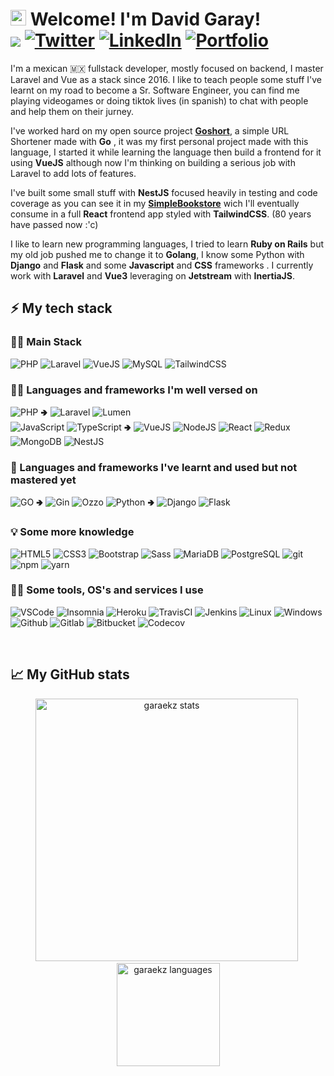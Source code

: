 


# <div><img src="https://media.giphy.com/media/hvRJCLFzcasrR4ia7z/giphy.gif" width="25px"> Welcome! I'm David Garay! <br/>![](https://visitor-badge.glitch.me/badge?page_id=garaekz) <a href="https://twitter.com/garaekz"><img src="https://img.shields.io/twitter/follow/ProgramandoM?label=Twitter&style=social" alt="Twitter"></a> <a href="https://www.linkedin.com/in/dagacoding/"><img src="https://img.shields.io/badge/LinkedIn--_.svg?style=social&logo=linkedin" alt="LinkedIn"></a> <a href="https://dagacoding.com/"><img src="https://img.shields.io/badge/-My%20Site-black?logo=undertale&style=flat-square" alt="Portfolio"></a></div>

I'm a mexican 🇲🇽 fullstack developer, mostly focused on backend, I master Laravel and Vue as a stack since 2016. I like to teach people some stuff I've learnt on my road to become a Sr. Software Engineer, you can find me playing videogames or doing tiktok lives (in spanish) to chat with people and help them on their jurney.

I've worked hard on my open source project [**Goshort**](https://github.com/garaekz/goshort), a simple URL Shortener made with **Go** , it was my first personal project made with this language, I started it while learning the language then build a frontend for it using **VueJS** although now I'm thinking on building a serious job with Laravel to add lots of features.

I've built some small stuff with  **NestJS** focused heavily in testing and code coverage as you can see it in my **[SimpleBookstore](https://github.com/garaekz/simplebookstore)** wich I'll eventually consume in a full **React** frontend app styled with **TailwindCSS**. (80 years have passed now :'c)

I like to learn new programming languages, I tried to learn **Ruby on Rails** but my old job pushed me to change it to **Golang**, I know some Python with **Django** and **Flask** and some **Javascript** and **CSS** frameworks . I currently work with **Laravel** and **Vue3** leveraging on **Jetstream** with  **InertiaJS**.


## ⚡ My tech stack

### 👨‍💻 Main Stack
![PHP](https://img.shields.io/badge/-PHP-777BB4?style=flat-square&logo=php&logoColor=white) ![Laravel](https://img.shields.io/badge/-Laravel-FF2D20?style=flat-square&logo=laravel&logoColor=white) ![VueJS](https://img.shields.io/badge/-VueJS-4FC08D?style=flat-square&logo=vue.js&logoColor=fff) ![MySQL](https://img.shields.io/badge/-MySQL-4479A1?style=flat-square&logo=mysql&logoColor=white)  ![TailwindCSS](https://img.shields.io/badge/-TailwindCSS-38bdf8?style=flat-square&logo=tailwindcss&logoColor=white)  
### 👨‍💻 Languages and frameworks I'm well versed on
 ![PHP](https://img.shields.io/badge/-PHP-777BB4?style=flat-square&logo=php&logoColor=white) 🢂 ![Laravel](https://img.shields.io/badge/-Laravel-FF2D20?style=flat-square&logo=laravel&logoColor=white) ![Lumen](https://img.shields.io/badge/-Lumen-E74430?style=flat-square&logo=lumen&logoColor=white)   
 ![JavaScript](https://img.shields.io/badge/-JavaScript-F7DF1E?style=flat-square&logo=javascript&logoColor=000) ![TypeScript](https://img.shields.io/badge/-Typescript-3178C6?style=flat-square&logo=typescript&logoColor=fff) 🢂 ![VueJS](https://img.shields.io/badge/-VueJS-4FC08D?style=flat-square&logo=vue.js&logoColor=fff)  ![NodeJS](https://img.shields.io/badge/-NodeJS-339933?style=flat-square&logo=node.js&logoColor=white) ![React](https://img.shields.io/badge/-React-3EAAAF?style=flat-square&logo=react&logoColor=white) ![Redux](https://img.shields.io/badge/-Redux-764ABC?style=flat-square&logo=redux&logoColor=white)      ![MongoDB](https://img.shields.io/badge/-MongoDB-47A248?style=flat-square&logo=mongodb&logoColor=fff)  ![NestJS](https://img.shields.io/badge/-NestJS-E0234E?style=flat-square&logo=nestjs&logoColor=fff)
### 🚀 Languages and frameworks I've learnt and used but not mastered yet
![GO](https://img.shields.io/badge/-Golang-00ADD8?style=flat-square&logo=Go&logoColor=white) 🢂 ![Gin](https://img.shields.io/badge/-Gin-blue?style=flat-square&logo=Go&logoColor=white) ![Ozzo](https://img.shields.io/badge/-Ozzo-orange?style=flat-square&logo=Go&logoColor=white)
![Python](https://img.shields.io/badge/-Python-3776AB?style=flat-square&logo=python&logoColor=white) 🢂 ![Django](https://img.shields.io/badge/-Django-092E20?style=flat-square&logo=django&logoColor=white) ![Flask](https://img.shields.io/badge/-Flask-000?style=flat-square&logo=flask&logoColor=white) 

### 💡 Some more knowledge	
![HTML5](https://img.shields.io/badge/-HTML5-E34F26?style=flat-square&logo=html5&logoColor=white)  ![CSS3](https://img.shields.io/badge/-CSS3-1572B6?style=flat-square&logo=css3&logoColor=white)   ![Bootstrap](https://img.shields.io/badge/-Bootstrap-7952B3?style=flat-square&logo=bootstrap&logoColor=white)   ![Sass](https://img.shields.io/badge/-Sass-CC6699?style=flat-square&logo=sass&logoColor=white)  ![MariaDB](https://img.shields.io/badge/-MariaDB-003545?style=flat-square&logo=mariadb&logoColor=white)  ![PostgreSQL](https://img.shields.io/badge/-PostgreSQL-336791?style=flat-square&logo=postgresql&logoColor=white)  ![git](https://img.shields.io/badge/-git-F05032?style=flat-square&logo=git&logoColor=white)  ![npm](https://img.shields.io/badge/-npm-CB3837?style=flat-square&logo=npm&logoColor=white) ![yarn](https://img.shields.io/badge/-yarn-2C8EBB?style=flat-square&logo=yarn&logoColor=fff)
 
 ### 🧑‍💻 Some tools, OS's and services I use
 ![VSCode](https://img.shields.io/badge/-VSCode-007ACC?style=flat-square&logo=visual-studio-code&logoColor=white) ![Insomnia](https://img.shields.io/badge/-Insomnia-5849BE?style=flat-square&logo=insomnia&logoColor=white)  ![Heroku](https://img.shields.io/badge/-Heroku-430098?style=flat-square&logo=heroku&logoColor=white) ![TravisCI](https://img.shields.io/badge/-Travis%20CI-3EAAAF?style=flat-square&logo=Travis-CI&logoColor=white) ![Jenkins](https://img.shields.io/badge/-Jenkins-D24939?style=flat-square&logo=jenkins&logoColor=white)  ![Linux](https://img.shields.io/badge/-Linux-FCC624?style=flat-square&logo=linux&logoColor=000) ![Windows](https://img.shields.io/badge/-Windows-0078D6?style=flat-square&logo=windows&logoColor=white) ![Github](https://img.shields.io/badge/-Github-181717?style=flat-square&logo=github&logoColor=white) ![Gitlab](https://img.shields.io/badge/-GitLab-FCA121?style=flat-square&logo=GitLab&color=000) ![Bitbucket](https://img.shields.io/badge/-Bitbucket-0052CC?style=flat-square&logo=bitbucket&logoColor=fff) ![Codecov](https://img.shields.io/badge/-Codecov-F01F7A?style=flat-square&logo=codecov&logoColor=fff)
 
<br />

## 📈 My GitHub stats

<p align="center"> 
  <img src="https://github-readme-stats.vercel.app/api?username=garaekz&count_private=true&show_icons=true&theme=tokyonight&bg_color=141321" alt="garaekz stats" width="420"/>&nbsp;
  <img src="https://github-readme-stats.vercel.app/api/top-langs/?username=garaekz&theme=tokyonight&bg_color=141321&layout=compact" alt="garaekz languages" height="165">
</p>
